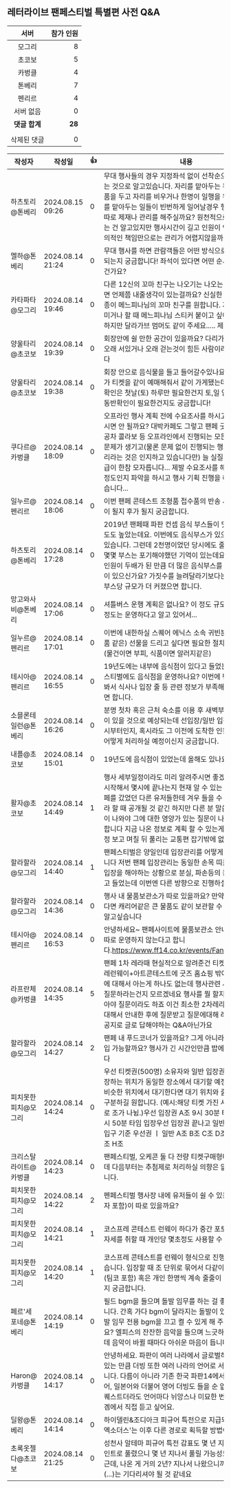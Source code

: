 ## 레터라이브 팬페스티벌 특별편 사전 Q&A

|서버|참가 인원|
|:---:|---:|
|모그리|8|
|초코보|5|
|카벙클|4|
|톤베리|7|
|펜리르|4|
|서버 없음|0|
|**댓글 합계**|**28**|
|||
|삭제된 댓글|0|

|작성자|작성일|👍|내용|
|-|-|-|-|
|하츠토리@톤베리|2024.08.15 09:26|0|무대 행사들의 경우 지정좌석 없이 선착순으로 좌석에 앉는 것으로 알고있습니다. 자리를 맡아두는 목적으로 소지품을 두고 자리를 비우거나 한명이 일행을 위해 여러자리를 맡아두는 일들이 빈번하게 일어날경우 행사스탭분들이 따로 제재나 관리를 해주실까요? 원천적으로 막을 수 없다는 건 알고있지만 행사시간이 길고 인원이 인원인 만큼 도의적인 책임만으로는 관리가 어렵지않을까 걱정이 됩니다.|
|멜하@톤베리|2024.08.14 21:24|0|무대 행사를 하면 관람객들은 어떤 방식으로 무대를 보게되는지 궁금합니다! 좌석이 있다면 어떤 순서로 앉게 되는 건가요?|
|카타파타@모그리|2024.08.14 19:46|0|다른 12신의 꼬마 친구는 나오기는 나오는 걸까요? 나온다면 언제쯤 내줄생각이 있는걸까요? 신실한 메느피나님의 종이 메느피나님의 꼬마 친구를 원합니다. 저도 초상화 꾸미거나 할 때 메느피나님 스티커 붙이고 싶어요....아...당연하지만 달라가브 멈머도 같이 주세요..... 제발 주세요....|
|양울타리@초코보|2024.08.14 19:39|0|회장안에 쉴 만한 공간이 있을까요? 다리가 약간 불편해서 오래 서있거나 오래 걷는것이 힘든 사람이라 걱정이 됩니다 |
|양울타리@초코보|2024.08.14 19:38|0|회장 안으로 음식물을 들고 들어갈수있나요? 그리고 친구가 티켓을 같이 예매해줘서 같이 가게됐는데 동반자 티켓 확인은 첫날(토) 하루만 필요한건지 토,일 양일 다 예매자 동반확인이 필요한건지도 궁금합니다!|
|쿠다르@카벙클|2024.08.14 18:09|0|오프라인 행사 계획 전에 수요조사를 하시고 기획 진행 하시면 안 될까요? 대박카페도 그렇고 팬페 굿즈 사전판매, 공차 콜라보 등 오프라인에서 진행되는 모든 행사에 항시 문제가 생기고(물론 문제 없이 진행되는 행사가 많지 않으리라는 것은 인지하고 있습니다만) 늘 실질적 수요보다 공급이 한참 모자릅니다... 제발 수요조사를 해서 수요가 어느 정도인지 파악을 하시고 행사 기획 진행을 해주시면 좋겠습니다...|
|일누르@펜리르|2024.08.14 18:06|0|이번 팬페 콘테스트 조형품 접수품의 반송 시기가 팬페 전이 될지 후가 될지 궁금합니다.|
|하츠토리@톤베리|2024.08.14 17:28|0|2019년 팬페때 파판 컨셉 음식 부스들이 맛도 좋고 만족도도 높았는데요. 이번에도 음식부스가 있으리라 예상하고있습니다. 그런데 2천명이었던 당시에도 줄이 너무 길어 몇몇 부스는 포기해야했던 기억이 있는데요 이번에는 참여인원이 두배가 된 만큼 더 많은 음식부스를 운영하실생각이 있으신가요? 가짓수를 늘려달라기보다는 한 테마 음식 부스당 규모가 더 커졌으면 합니다.|
|망고와사비@톤베리|2024.08.14 17:06|0|셔틀버스 운행 계획은 없나요? 이 정도 규모 행사면 셔틀 정도는 운영하다고 알고 있어서...|
|일누르@펜리르|2024.08.14 17:01|0|이번에 내한하실 스퀘어 에닉스 소속 귀빈분들께 (건강식품 같은) 선물을 드리고 싶다면 필요한 절차가 있겠습니까? (물건이면 부피, 식품이면 알러지같은)|
|테시아@펜리르|2024.08.14 16:55|0|19년도에는 내부에 음식점이 있다고 들었는데 이번 팬페스티벌에도 음식점을 운영하나요? 이번에 팬페를 처음 가봐서 식사나 입장 줄 등 관련 정보가 부족해 안내해주셨으면 합니다.|
|소믈론테일런@톤베리|2024.08.14 16:26|0|분명 첫차 혹은 근처 숙소를 이용 후 새벽부터 대기할 인원이 있을 것으로 예상되는데 선입장/일반 입장줄 형성은 몇시부터인지, 혹시라도 그 이전에 도착한 인원이 있을 경우 어떻게 처리하실 예정이신지 궁금합니다.|
|내플@초코보|2024.08.14 15:01|0|19년도에 음식점이 있었는데 올해도 있나요?|
|활자@초코보|2024.08.14 14:49|1|행사 세부일정이라도 미리 알려주시면 좋겠습니다. 몇시에 시작해서 몇시에 끝나는지 현재 알 수 있는 방법이 지난 펜페를 갔었던 다른 유저들한테 겨우 들을 수 있다는게... 레라 할 때 공개될 것 같긴 하지만 다른 분 말씀대로 세부일정이 나와야 그에 대한 영양가 있는 질문이 나올 거라고 생각합니다 지금 나온 정보로 계획 할 수 있는게 레라때 뜨는 일정 보고 며칠 뒤 풀리는 교통편 잡기밖에 없어서 ㅠ|
|할라할라@모그리|2024.08.14 14:40|1|팬페스티벌은 양일인데 입장관리를 어떻게 하실지 궁금합니다 저번 팬페 입장관리는 동일한 손목 띠를 이용해 양일입장을 해야하는 상황으로 분실, 파손등의 문제가 있었다고 들었는데 이번엔 다른 방향으로 진행하실지 궁금합니다|
|할라할라@모그리|2024.08.14 14:36|0|행사 내 물품보관소가 따로 있을까요? 만약 준비가 되어있다면 캐리어같은 큰 물품도 같이 보관할 수 있는 크기인지 알고싶습니다|
|테시아@펜리르|2024.08.14 16:53|0|안녕하세요~ 팬페사이트에 물품보관소 안내 적혀있어요! 따로 운영하지 않는다고 합니다.https://www.ff14.co.kr/events/Fanfest2024/info|
|라프란체@카벙클|2024.08.14 14:35|5|팬페 1차 레라때 현실적으로 알려준건 티켓판매와 코스프레런웨이+아트콘테스트에 굿즈 홈쇼핑 밖에 없었고 행사에 대해서 아는게 하나도 없는데 행사관련 사전 Q&A로 뭘 질문하라는건지 모르겠네요 행사를 뭘 할지 대략적으로 알아야 질문이라도 하죠 이건 최소한 2차레라때 행사내용에 대해서 안내한 후에 질문받고 질문에대해 레라는 안해도 공지로 글로 답해야하는 Q&A아닌가요 |
|할라할라@모그리|2024.08.14 14:27|2|팬페 내 푸드코너가 있을까요? 그게 아니라면 외부음식 반입 가능할까요? 행사가 긴 시간인만큼 밥에 대해 궁금합니다|
|피치못한피치@모그리|2024.08.14 14:24|0|우선 티켓권(500명) 소유자와 일반 입장권 가진 사람과 입장하는 위치가 동일한 장소에서 대기할 예정일까요? 만약 비슷한 위치에서 대기한다면  대기 위치와 줄을 확실하게 구분하길 원합니다. (예시:해당 티켓 가진 사람중 선착순으로 조가 나뉨.)우선 입장권 A조 9시 30분 타임 입장/B조 9시 50분 타임 입장우선 입장권 끝나고 일반 입장권 입장)                            입구 기준          우선권               ㅣ      일반  A조    B조  C조   D조ㅣ E조   F조   G조  H조|
|크리스탈라이트@카벙클|2024.08.14 14:23|0|팬페스티벌, 오케콘 둘 다 전량 티켓구매형태로 처리했는데 다음부터는 추첨제로 처리하실 의향은 없으신지 궁금합니다. |
|피치못한피치@모그리|2024.08.14 14:22|2|펜페스티벌 행사장 내에 유저들이 쉴 수 있는 휴식 공간(의자 포함)이 따로 있을까요?|
|피치못한피치@모그리|2024.08.14 14:21|1|코스프레 콘테스트 런웨이 하다가 중간 포토타임에 멈춰서 자세를 취할 때 개인당 몇초정도 사용할 수 있나요?|
|피치못한피치@모그리|2024.08.14 14:20|1|코스프레 콘테스트를 런웨이 형식으로 진행한다고 알고 있습니다.  입장할 때 조 단위로 묶어서 다같이 런웨이하는지? (팀코 포함) 혹은 개인 한명씩 계속 줄줄이 입장하는 것인지 궁금합니다.|
|페르'세포네@톤베리|2024.08.14 14:19|0|필드 bgm을 들으며 돌발 임무를 하는 걸 좋아하는 사람입니다. 간혹 가다 bgm이 달라지는 돌발이 있는데, 혹시 돌발 임무 전용 bgm을 끄고 켤 수 있게 해 주실 수 없을까요? 엘피스의 잔잔한 음악을 들으며 느긋하게 즐기고 싶은데 음악이 바뀔 때마다 아쉬운 마음이 듭니다. |
|Haron@카벙클|2024.08.14 14:17|0|안녕하세요. 파판이 여러 나라에서 글로벌하게 서비스되고 있는 만큼 더빙 또한 여러 나라의 언어로 서비스 되고 있습니다. 다름이 아니라 기존 한국 파판14에서 지원하는 한국어, 일본어와 더불어 영어 더빙도 들을 순 없을까요? 같은 퀘스트더라도 언어마다 뉘앙스나 미묘한 번역의 차이를 인겜에서 직접 듣고 싶어요.|
|딜왕@톤베리|2024.08.14 14:14|0|하이델린&조디아크 피규어 특전으로 지급되는 '연기교본: 엑소더스'는 이후 다른 경로로 획득할 방법이 없는 걸까요?|
|초록옷젤다@초코보|2024.08.14 21:25|0|성천사 알테마 피규어 특전 감표도 몇 년 지나서 PC방 포인트로 풀렸으니 몇 년 지나서 풀릴 가능성도 있어 보여요 근데, 나온 게 거의 2년? 지나서 나왔으니까 거의 그 정도(...)는 기다리셔야 될 것 같네요|
